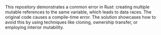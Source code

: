 This repository demonstrates a common error in Rust: creating multiple mutable references to the same variable, which leads to data races.  The original code causes a compile-time error. The solution showcases how to avoid this by using techniques like cloning, ownership transfer, or employing interior mutability.